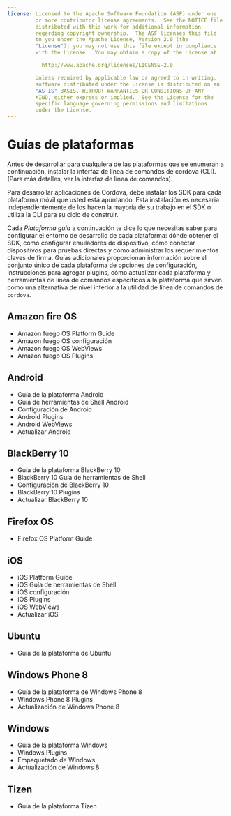 ```yaml
---
license: Licensed to the Apache Software Foundation (ASF) under one
         or more contributor license agreements.  See the NOTICE file
         distributed with this work for additional information
         regarding copyright ownership.  The ASF licenses this file
         to you under the Apache License, Version 2.0 (the
         "License"); you may not use this file except in compliance
         with the License.  You may obtain a copy of the License at

           http://www.apache.org/licenses/LICENSE-2.0

         Unless required by applicable law or agreed to in writing,
         software distributed under the License is distributed on an
         "AS IS" BASIS, WITHOUT WARRANTIES OR CONDITIONS OF ANY
         KIND, either express or implied.  See the License for the
         specific language governing permissions and limitations
         under the License.
---
```


# Guías de plataformas

Antes de desarrollar para cualquiera de las plataformas que se enumeran a continuación, instalar la interfaz de línea de comandos de cordova (CLI). (Para más detalles, ver la interfaz de línea de comandos).

Para desarrollar aplicaciones de Cordova, debe instalar los SDK para cada plataforma móvil que usted está apuntando. Esta instalación es necesaria independientemente de los hacen la mayoría de su trabajo en el SDK o utiliza la CLI para su ciclo de construir.

Cada *Plataforma guía* a continuación te dice lo que necesitas saber para configurar el entorno de desarrollo de cada plataforma: dónde obtener el SDK, cómo configurar emuladores de dispositivo, cómo conectar dispositivos para pruebas directas y cómo administrar los requerimientos claves de firma. Guías adicionales proporcionan información sobre el conjunto único de cada plataforma de opciones de configuración, instrucciones para agregar plugins, cómo actualizar cada plataforma y herramientas de línea de comandos específicos a la plataforma que sirven como una alternativa de nivel inferior a la utilidad de línea de comandos de `cordova`.

## Amazon fire OS

*   Amazon fuego OS Platform Guide
*   Amazon fuego OS configuración
*   Amazon fuego OS WebViews
*   Amazon fuego OS Plugins

## Android

*   Guía de la plataforma Android
*   Guía de herramientas de Shell Android
*   Configuración de Android
*   Android Plugins
*   Android WebViews
*   Actualizar Android

## BlackBerry 10

*   Guía de la plataforma BlackBerry 10
*   BlackBerry 10 Guía de herramientas de Shell
*   Configuración de BlackBerry 10
*   BlackBerry 10 Plugins
*   Actualizar BlackBerry 10

## Firefox OS

*   Firefox OS Platform Guide

## iOS

*   iOS Platform Guide
*   iOS Guía de herramientas de Shell
*   iOS configuración
*   iOS Plugins
*   iOS WebViews
*   Actualizar iOS

## Ubuntu

*   Guía de la plataforma de Ubuntu

## Windows Phone 8

*   Guía de la plataforma de Windows Phone 8
*   Windows Phone 8 Plugins
*   Actualización de Windows Phone 8

## Windows

*   Guía de la plataforma Windows
*   Windows Plugins
*   Empaquetado de Windows
*   Actualización de Windows 8

## Tizen

*   Guía de la plataforma Tizen